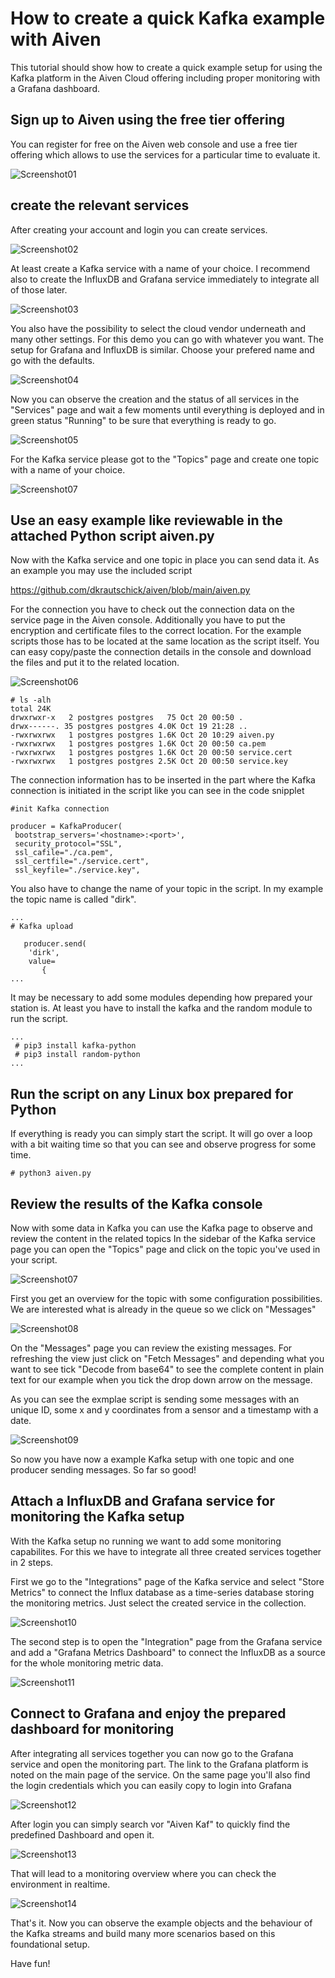 # How to create a quick Kafka example with Aiven

This tutorial should show how to create a quick example setup for using the Kafka platform in
the Aiven Cloud offering including proper monitoring with a Grafana dashboard.

## Sign up to Aiven using the free tier offering

You can register for free on the Aiven web console and use a free tier offering which allows
to use the services for a particular time to evaluate it.

![Screenshot01](https://github.com/dkrautschick/aiven/blob/main/screenshots/AivenKafkaWalkThrough_screenshot01.jpg)

## create the relevant services

After creating your account and login you can create services.

![Screenshot02](https://github.com/dkrautschick/aiven/blob/main/screenshots/AivenKafkaWalkThrough_screenshot02.jpg)

At least create a Kafka service with a name of your choice. I recommend also to create the InfluxDB and Grafana
service immediately to integrate all of those later. 

![Screenshot03](https://github.com/dkrautschick/aiven/blob/main/screenshots/AivenKafkaWalkThrough_screenshot03.jpg)

You also have the possibility to select the cloud vendor underneath and many other settings. 
For this demo you can go with whatever you want. The setup for Grafana and InfluxDB is similar.
Choose your prefered name and go with the defaults.

![Screenshot04](https://github.com/dkrautschick/aiven/blob/main/screenshots/AivenKafkaWalkThrough_screenshot04.jpg)

Now you can observe the creation and the status of all services in the "Services" page and wait a few moments
until everything is deployed and in green status "Running" to be sure that everything is ready to go.

![Screenshot05](https://github.com/dkrautschick/aiven/blob/main/screenshots/AivenKafkaWalkThrough_screenshot05.jpg)

For the Kafka service please got to the "Topics" page and create one topic with a name of your choice.

![Screenshot07](https://github.com/dkrautschick/aiven/blob/main/screenshots/AivenKafkaWalkThrough_screenshot07.jpg)

## Use an easy example like reviewable in the attached Python script aiven.py

Now with the Kafka service and one topic in place you can send data it. As an example
you may use the included script 

https://github.com/dkrautschick/aiven/blob/main/aiven.py

For the connection you have to check out the connection data on the service page in the 
Aiven console. Additionally you have to put the encryption and certificate files to the
correct location. For the example scripts those has to be located at the same location as
the script itself. You can easy copy/paste the connection details in the console and download
the files and put it to the related location.

![Screenshot06](https://github.com/dkrautschick/aiven/blob/main/screenshots/AivenKafkaWalkThrough_screenshot06.jpg)

```
# ls -alh
total 24K
drwxrwxr-x   2 postgres postgres   75 Oct 20 00:50 .
drwx------. 35 postgres postgres 4.0K Oct 19 21:28 ..
-rwxrwxrwx   1 postgres postgres 1.6K Oct 20 10:29 aiven.py
-rwxrwxrwx   1 postgres postgres 1.6K Oct 20 00:50 ca.pem
-rwxrwxrwx   1 postgres postgres 1.6K Oct 20 00:50 service.cert
-rwxrwxrwx   1 postgres postgres 2.5K Oct 20 00:50 service.key
```

The connection information has to be inserted in the part where the Kafka connection
is initiated in the script like you can see in the code snipplet

```
#init Kafka connection 

producer = KafkaProducer(
 bootstrap_servers='<hostname>:<port>',
 security_protocol="SSL",
 ssl_cafile="./ca.pem",
 ssl_certfile="./service.cert",
 ssl_keyfile="./service.key",
```

You also have to change the name of your topic in the script. In my example the topic name
is called "dirk".

```
...
# Kafka upload 
   
   producer.send(
    'dirk',
    value=
       {
...
```

It may be necessary to add some modules depending how prepared your station is.
At least you have to install the kafka and the random module to run the script.

```
...
 # pip3 install kafka-python
 # pip3 install random-python
...
```

## Run the script on any Linux box prepared for Python

If everything is ready you can simply start the script. It will go over a loop with a bit
waiting time so that you can see and observe progress for some time.

```
# python3 aiven.py

```

## Review the results of the Kafka console

Now with some data in Kafka you can use the Kafka page to observe and review the content in the related topics
In the sidebar of the Kafka service page you can open the "Topics" page and click on the topic you've used in your script.

![Screenshot07](https://github.com/dkrautschick/aiven/blob/main/screenshots/AivenKafkaWalkThrough_screenshot07.jpg)

First you get an overview for the topic with some configuration possibilities. We are interested what is already
in the queue so we click on "Messages"

![Screenshot08](https://github.com/dkrautschick/aiven/blob/main/screenshots/AivenKafkaWalkThrough_screenshot08.jpg)

On the "Messages" page you can review the existing messages. For refreshing the view just click on "Fetch Messages"
and depending what you want to see tick "Decode from base64" to see the complete content in plain text for our example when
you tick the drop down arrow on the message.

As you can see the exmplae script is sending some messages with an unique ID, some x and y coordinates from a 
sensor and a timestamp with a date. 

![Screenshot09](https://github.com/dkrautschick/aiven/blob/main/screenshots/AivenKafkaWalkThrough_screenshot09.jpg)

So now you have now a example Kafka setup with one topic and one producer sending messages. So far so good!

## Attach a InfluxDB and Grafana service for monitoring the Kafka setup

With the Kafka setup no running we want to add some monitoring capabilites. For this we have to integrate all three
created services together in 2 steps.

First we go to the "Integrations" page of the Kafka service and select "Store Metrics" to connect the Influx database
as a time-series database storing the monitoring metrics. Just select the created service in the collection.

![Screenshot10](https://github.com/dkrautschick/aiven/blob/main/screenshots/AivenKafkaWalkThrough_screenshot10.jpg)

The second step is to open the "Integration" page from the Grafana service and add a "Grafana Metrics Dashboard"
to connect the InfluxDB as a source for the whole monitoring metric data.

![Screenshot11](https://github.com/dkrautschick/aiven/blob/main/screenshots/AivenKafkaWalkThrough_screenshot11.jpg)

## Connect to Grafana and enjoy the prepared dashboard for monitoring

After integrating all services together you can now go to the Grafana service and open the monitoring part.
The link to the Grafana platform is noted on the main page of the service. On the same page you'll also find 
the login credentials which you can easily copy to login into Grafana

![Screenshot12](https://github.com/dkrautschick/aiven/blob/main/screenshots/AivenKafkaWalkThrough_screenshot12.jpg)

After login you can simply search vor "Aiven Kaf" to quickly find the predefined Dashboard and open it. 

![Screenshot13](https://github.com/dkrautschick/aiven/blob/main/screenshots/AivenKafkaWalkThrough_screenshot13.jpg)

That will lead to a monitoring overview where you can check the environment in realtime.

![Screenshot14](https://github.com/dkrautschick/aiven/blob/main/screenshots/AivenKafkaWalkThrough_screenshot14.jpg)

That's it. Now you can observe the example objects and the behaviour of the Kafka streams and build many more scenarios
based on this foundational setup.

Have fun!
